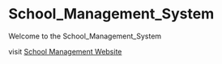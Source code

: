 # School_Management_System
Welcome to the School_Management_System 

visit <a href="http://iskool.000webhostapp.com/">School Management Website</a>
